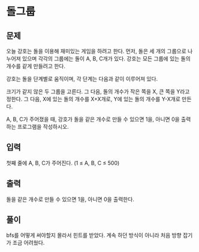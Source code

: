 # 돌그룹

## 문제
오늘 강호는 돌을 이용해 재미있는 게임을 하려고 한다. 먼저, 돌은 세 개의 그룹으로 나누어져 있으며 각각의 그룹에는 돌이 A, B, C개가 있다. 강호는 모든 그룹에 있는 돌의 개수를 같게 만들려고 한다.

강호는 돌을 단계별로 움직이며, 각 단계는 다음과 같이 이루어져 있다.

크기가 같지 않은 두 그룹을 고른다. 그 다음, 돌의 개수가 작은 쪽을 X, 큰 쪽을 Y라고 정한다. 그 다음, X에 있는 돌의 개수를 X+X개로, Y에 있는 돌의 개수를 Y-X개로 만든다.

A, B, C가 주어졌을 때, 강호가 돌을 같은 개수로 만들 수 있으면 1을, 아니면 0을 출력하는 프로그램을 작성하시오.

## 입력
첫째 줄에 A, B, C가 주어진다. (1 ≤ A, B, C ≤ 500)

## 출력
돌을 같은 개수로 만들 수 있으면 1을, 아니면 0을 출력한다.

## 풀이
bfs를 어떻게 써야할지 몰라서 힌트를 받았다.
계속 하던 방식이 아니라 처음 방향 잡기가 조금 어려웠다.
